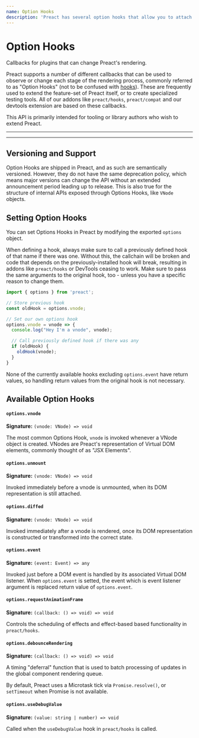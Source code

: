 ```yaml
---
name: Option Hooks
description: 'Preact has several option hooks that allow you to attach callbacks to various stages of the diffing process.'
---
```


# Option Hooks

Callbacks for plugins that can change Preact's rendering.

Preact supports a number of different callbacks that can be used to observe or change each stage of the rendering process, commonly referred to as "Option Hooks" (not to be confused with [hooks](https://preactjs.com/guide/v10/hooks)). These are frequently used to extend the feature-set of Preact itself, or to create specialized testing tools. All of our addons like `preact/hooks`, `preact/compat` and our devtools extension are based on these callbacks.

This API is primarily intended for tooling or library authors who wish to extend Preact.

---

<div><toc></toc></div>

---

## Versioning and Support

Option Hooks are shipped in Preact, and as such are semantically versioned. However, they do not have the same deprecation policy, which means major versions can change the API without an extended announcement period leading up to release. This is also true for the structure of internal APIs exposed through Options Hooks, like `VNode` objects.

## Setting Option Hooks

You can set Options Hooks in Preact by modifying the exported `options` object.

When defining a hook, always make sure to call a previously defined hook of that name if there was one. Without this, the callchain will be broken and code that depends on the previously-installed hook will break, resulting in addons like `preact/hooks` or DevTools ceasing to work. Make sure to pass the same arguments to the original hook, too - unless you have a specific reason to change them.

```js
import { options } from 'preact';

// Store previous hook
const oldHook = options.vnode;

// Set our own options hook
options.vnode = vnode => {
  console.log("Hey I'm a vnode", vnode);

  // Call previously defined hook if there was any
  if (oldHook) {
    oldHook(vnode);
  }
}
```

None of the currently available hooks excluding `options.event` have return values, so handling return values from the original hook is not necessary.

## Available Option Hooks

#### `options.vnode`

**Signature:** `(vnode: VNode) => void`

The most common Options Hook, `vnode` is invoked whenever a VNode object is created. VNodes are Preact's representation of Virtual DOM elements, commonly thought of as "JSX Elements".

#### `options.unmount`

**Signature:** `(vnode: VNode) => void`

Invoked immediately before a vnode is unmounted, when its DOM representation is still attached.

#### `options.diffed`

**Signature:** `(vnode: VNode) => void`

Invoked immediately after a vnode is rendered, once its DOM representation is constructed or transformed into the correct state.

#### `options.event`

**Signature:** `(event: Event) => any`

Invoked just before a DOM event is handled by its associated Virtual DOM listener. When `options.event` is setted, the event which is event listener argument is replaced return value of `options.event`.

#### `options.requestAnimationFrame`

**Signature:** `(callback: () => void) => void`

Controls the scheduling of effects and effect-based based functionality in `preact/hooks`.

#### `options.debounceRendering`

**Signature:** `(callback: () => void) => void`

A timing "deferral" function that is used to batch processing of updates in the global component rendering queue.

By default, Preact uses a Microtask tick via `Promise.resolve()`, or `setTimeout` when Promise is not available.

#### `options.useDebugValue`

**Signature:** `(value: string | number) => void`

Called when the `useDebugValue` hook in `preact/hooks` is called.
